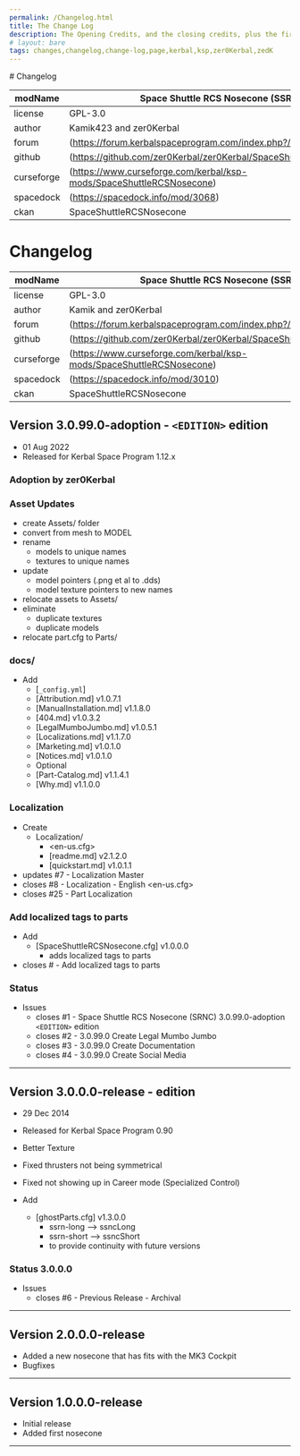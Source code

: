 ```yaml
---
permalink: /Changelog.html
title: The Change Log
description: The Opening Credits, and the closing credits, plus the first of two (or is three) end credit scenes
# layout: bare
tags: changes,changelog,change-log,page,kerbal,ksp,zer0Kerbal,zedK
---
```


<!-- 
hdr-changelog.md v1.0.0.0
SpaceShuttleRCSNosecone
created: 13 May 2022
updated:
CC BY-ND 4.0 by zer0Kerbal
--># Changelog  
  
| modName    | Space Shuttle RCS Nosecone (SSRN)                                    |
| ---------- | -------------------------------------------------------------------- |
| license    | GPL-3.0                                                              |
| author     | Kamik423 and zer0Kerbal                                              |
| forum      | (https://forum.kerbalspaceprogram.com/index.php?/topic/209188-*/)    |
| github     | (https://github.com/zer0Kerbal/zer0Kerbal/SpaceShuttleRCSNosecone)   |
| curseforge | (https://www.curseforge.com/kerbal/ksp-mods/SpaceShuttleRCSNosecone) |
| spacedock  | (https://spacedock.info/mod/3068)                                    |
| ckan       | SpaceShuttleRCSNosecone                                              |
# Changelog  
  
| modName    | Space Shuttle RCS Nosecone (SSRN)                                    |
| ---------- | -------------------------------------------------------------------- |
| license    | GPL-3.0                                                              |
| author     | Kamik and zer0Kerbal                                                 |
| forum      | (https://forum.kerbalspaceprogram.com/index.php?/topic/209188-*/)    |
| github     | (https://github.com/zer0Kerbal/zer0Kerbal/SpaceShuttleRCSNosecone)   |
| curseforge | (https://www.curseforge.com/kerbal/ksp-mods/SpaceShuttleRCSNosecone) |
| spacedock  | (https://spacedock.info/mod/3010)                                        |
| ckan       | SpaceShuttleRCSNosecone                                              |

## Version 3.0.99.0-adoption - `<EDITION>` edition

* 01 Aug 2022
* Released for Kerbal Space Program 1.12.x

### Adoption by zer0Kerbal

### Asset Updates

* create Assets/ folder
* convert from mesh to MODEL
* rename
  * models to unique names
  * textures to unique names
* update
  * model pointers (.png et al to .dds)
  * model texture pointers to new names
* relocate assets to Assets/
* eliminate
  * duplicate textures
  * duplicate models
* relocate part.cfg to Parts/

### docs/

* Add
  * [`_config.yml`]
  * [Attribution.md] v1.0.7.1
  * [ManualInstallation.md] v1.1.8.0
  * [404.md] v1.0.3.2
  * [LegalMumboJumbo.md] v1.0.5.1
  * [Localizations.md] v1.1.7.0
  * [Marketing.md] v1.0.1.0
  * [Notices.md] v1.0.1.0
  * Optional
  * [Part-Catalog.md] v1.1.4.1
  * [Why.md] v1.1.0.0

### Localization

* Create
  * Localization/
    * <en-us.cfg>
    * [readme.md] v2.1.2.0
    * [quickstart.md] v1.0.1.1
* updates #7 - Localization Master
* closes #8 - Localization - English <en-us.cfg>
* closes #25 - Part Localization

### Add localized tags to parts

* Add
  * [SpaceShuttleRCSNosecone.cfg] v1.0.0.0
    * adds localized tags to parts
* closes # - Add localized tags to parts

### Status

* Issues
  * closes #1 - Space Shuttle RCS Nosecone (SRNC) 3.0.99.0-adoption `<EDITION>` edition
  * closes #2 - 3.0.99.0 Create Legal Mumbo Jumbo
  * closes #3 - 3.0.99.0 Create Documentation
  * closes #4 - 3.0.99.0 Create Social Media

---

## Version 3.0.0.0-release - <Thank you Kamik423> edition

* 29 Dec 2014
* Released for Kerbal Space Program 0.90

* Better Texture
* Fixed thrusters not being symmetrical
* Fixed not showing up in Career mode (Specialized Control)

* Add
  * [ghostParts.cfg] v1.3.0.0
    * ssrn-long --> ssncLong
    * ssrn-short --> ssncShort
    * to provide continuity with future versions

### Status 3.0.0.0

* Issues
  * closes #6 - Previous Release - Archival

---

## Version 2.0.0.0-release

* Added a new nosecone that has fits with the MK3 Cockpit
* Bugfixes

---

## Version 1.0.0.0-release

* Initial release
* Added first nosecone

---
